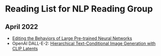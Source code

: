
# Reading List for NLP Reading Group

## April 2022

* [Editing the Behaviors of Large Pre-trained Neural Networks](http://web.stanford.edu/class/cs224n/slides/cs224n-2022-lecture-editing.pdf)
* OpenAI DALL-E-2: [Hierarchical Text-Conditional Image Generation with CLIP Latents](https://cdn.openai.com/papers/dall-e-2.pdf)



